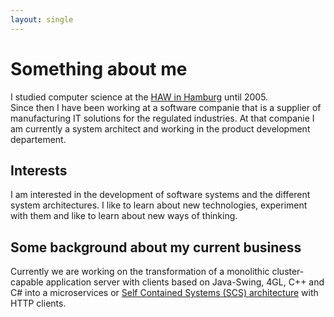 ```yaml
---
layout: single
---
```

# Something about me
I studied computer science at the [HAW in Hamburg](https://www.haw-hamburg.de) until 2005.  
Since then I have been working at a software companie that is a supplier of manufacturing IT solutions for the regulated industries.
At that companie I am currently a system architect and working in the product development departement.

## Interests
I am interested in the development of software systems and the different system architectures.
I like to learn about new technologies, experiment with them and like to learn about new ways of thinking.

## Some background about my current business
Currently we are working on the transformation of a monolithic cluster-capable application server with clients based on Java-Swing, 4GL, C++ and C# into a microservices or
[Self Contained Systems (SCS) architecture](http://scs-architecture.org/) with HTTP clients.

